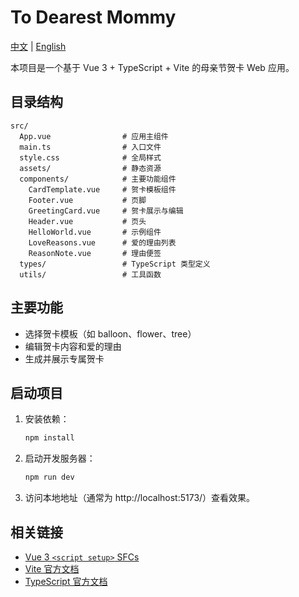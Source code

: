 # To Dearest Mommy

[中文](README.md) | [English](README_EN.md)

本项目是一个基于 Vue 3 + TypeScript + Vite 的母亲节贺卡 Web 应用。

## 目录结构

```
src/
  App.vue                # 应用主组件
  main.ts                # 入口文件
  style.css              # 全局样式
  assets/                # 静态资源
  components/            # 主要功能组件
    CardTemplate.vue     # 贺卡模板组件
    Footer.vue           # 页脚
    GreetingCard.vue     # 贺卡展示与编辑
    Header.vue           # 页头
    HelloWorld.vue       # 示例组件
    LoveReasons.vue      # 爱的理由列表
    ReasonNote.vue       # 理由便签
  types/                 # TypeScript 类型定义
  utils/                 # 工具函数
```

## 主要功能
- 选择贺卡模板（如 balloon、flower、tree）
- 编辑贺卡内容和爱的理由
- 生成并展示专属贺卡

## 启动项目

1. 安装依赖：
   ```powershell
   npm install
   ```
2. 启动开发服务器：
   ```powershell
   npm run dev
   ```
3. 访问本地地址（通常为 http://localhost:5173/）查看效果。

## 相关链接
- [Vue 3 `<script setup>` SFCs](https://v3.vuejs.org/api/sfc-script-setup.html#sfc-script-setup)
- [Vite 官方文档](https://vitejs.dev/)
- [TypeScript 官方文档](https://www.typescriptlang.org/)

